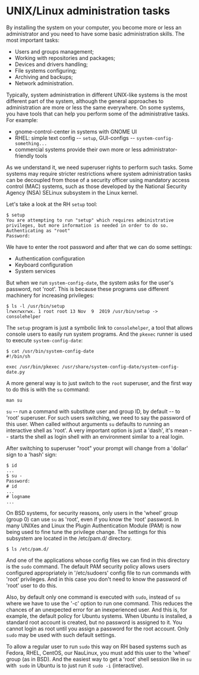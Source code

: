 # UNIX/Linux administration tasks

By installing the system on your computer, you become more or less an administrator and you need to have some basic administration skills. The most important tasks:
* Users and groups management;
* Working with repositories and packages;
* Devices and drivers handling;
* File systems configuring;
* Archiving and backups;
* Network administration.

Typically, system administration in different UNIX-like systems is the most different part of the system, although the general approaches to administration are more or less the same everywhere. On some systems, you have tools that can help you perform some of the administrative tasks. For example:
* gnome-control-center in systems with GNOME UI
* RHEL: simple text config -- `setup`, GUI-configs -- `system-config-something...`
* commercial systems provide their own more or less administrator-friendly tools

As we understand it, we need superuser rights to perform such tasks. Some systems may require stricter restrictions where system administration tasks can be decoupled from those of a security officer using mandatory access control (MAC) systems, such as those developed by the National Security Agency (NSA) SELinux subsystem in the Linux kernel.

Let's take a look at the RH `setup` tool:
```
$ setup
You are attempting to run "setup" which requires administrative
privileges, but more information is needed in order to do so.
Authenticating as "root"
Password: 
```
We have to enter the root password and after that we can do some settings:
* Authentication configuration 
* Keyboard configuration
* System services 

But when we run `system-config-date`, the system asks for the user's password, not 'root'. This is because these programs use different machinery for increasing privileges:
```
$ ls -l /usr/bin/setup
lrwxrwxrwx. 1 root root 13 Nov  9  2019 /usr/bin/setup -> consolehelper
```
The `setup` program is just a symbolic link to `consolehelper`, a tool that allows console users to easily run system programs. And the `pkexec` runner is used to execute `system-config-date`:
```
$ cat /usr/bin/system-config-date 
#!/bin/sh

exec /usr/bin/pkexec /usr/share/system-config-date/system-config-date.py
```
A more general way is to just switch to the `root` superuser, and the first way to do this is with the `su` command:
```
man su
```
`su` -- run a command with substitute user and group ID, by default -- to 'root' superuser. For such users switching, we need to say the password of this user. When called without arguments `su` defaults to running an interactive shell as 'root'. A very important option is just a 'dash', it's mean -- starts the shell as login shell with an environment similar to a real login.

After switching to superuser "root" your prompt will change from a 'dollar' sign to a 'hash' sign:
```
$ id
...
$ su -
Password: 
# id
...
# logname
...
```

On BSD systems, for security reasons, only users in the 'wheel' group (group 0) can use `su` as 'root', even if you know the 'root' password. In many UNIXes and Linux the Plugin Authentication Module (PAM) is now being used to fine tune the privilege change. The settings for this subsystem are located in the /etc/pam.d/ directory.
```
$ ls /etc/pam.d/
```
And one of the applications whose config files we can find in this directory is the `sudo` command. The default PAM security policy allows users configured appropriately in '/etc/sudoers' config file to run commands with 'root' privileges. And in this case you don't need to know the password of 'root' user to do this.

Also, by default only one command is executed with `sudo`, instead of `su` where we have to use the '-c' option to run one command. This reduces the chances of an unexpected error for an inexperienced user. And this is, for example, the default policy for Ubuntu systems. When Ubuntu is installed, a standard root account is created, but no password is assigned to it. You cannot login as root until you assign a password for the root account. Only `sudo` may be used with such default settings.

To allow a regular user to run `sudo` this way on RH based systems such as Fedora, RHEL, CentOS, our NauLinux, you must add this user to the 'wheel' group (as in BSD). And the easiest way to get a 'root' shell session like in `su` with` sudo` in Ubuntu is to just run it `sudo -i` (interactive).




